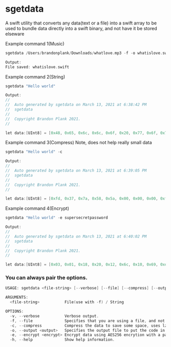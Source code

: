 # sgetdata
A swift utility that converts any data(text or a file) into a swift array to be used to bundle data directly into a swift binary, and not have it be stored elseware


Example command 1(Music)

```c
sgetdata /Users/brandonplank/Downloads/whatlove.mp3 -f -o whatislove.swift

Output:
File saved: whatislove.swift
```

Example command 2(String)

```c
sgetdata "Hello world"

Output:
//
//  Auto generated by sgetdata on March 13, 2021 at 6:38:42 PM
//  sgetdata
//
//  Copyright Brandon Plank 2021.
//

let data:[UInt8] = [0x48, 0x65, 0x6c, 0x6c, 0x6f, 0x20, 0x77, 0x6f, 0x72, 0x6c, 0x64]
```

Example command 3(Compress) Note, does not help really small data

```c
sgetdata "Hello world" -c

Output:
//
//  Auto generated by sgetdata on March 13, 2021 at 6:39:05 PM
//  sgetdata
//
//  Copyright Brandon Plank 2021.
//

let data:[UInt8] = [0xfd, 0x37, 0x7a, 0x58, 0x5a, 0x00, 0x00, 0x00, 0xff, 0x12, 0xd9, 0x41, 0x02, 0x00, 0x21, 0x01, 0x16, 0x00, 0x00, 0x00, 0x74, 0x2f, 0xe5, 0xa3, 0x01, 0x00, 0x0a, 0x48, 0x65, 0x6c, 0x6c, 0x6f, 0x20, 0x77, 0x6f, 0x72, 0x6c, 0x64, 0x00, 0x00, 0x00, 0x01, 0x1b, 0x0b, 0x39, 0xa7, 0x62, 0x1e, 0x06, 0x72, 0x9e, 0x7a, 0x01, 0x00, 0x00, 0x00, 0x00, 0x00, 0x59, 0x5a]
```

Example command 4(Encrypt)

```c
sgetdata "Hello world" -e supersecretpassword

Output:
//
//  Auto generated by sgetdata on March 13, 2021 at 6:40:02 PM
//  sgetdata
//
//  Copyright Brandon Plank 2021.
//

let data:[UInt8] = [0x03, 0x01, 0x18, 0x20, 0x12, 0x6c, 0x10, 0x69, 0xd7, 0x72, 0x06, 0x78, 0x8a, 0x73, 0x6f, 0xbe, 0xb3, 0xf3, 0x40, 0xd0, 0xa6, 0xc5, 0x7f, 0x25, 0x20, 0xd9, 0x37, 0xfd, 0xf8, 0x5f, 0x55, 0x2a, 0xb0, 0xa6, 0xf8, 0x65, 0x5e, 0x72, 0x5c, 0xf3, 0x01, 0xb0, 0xab, 0x57, 0xa0, 0x23, 0x63, 0x1d, 0x71, 0x38, 0xca, 0xb4, 0xc0, 0x5e, 0xa4, 0xc6, 0x15, 0xd1, 0x48, 0xd3, 0xa2, 0xa5, 0xaa, 0xbb, 0x11, 0x2c, 0xf7, 0x1e, 0x79, 0x90, 0x48, 0xf2, 0xde, 0x12, 0xd2, 0xd4, 0x77, 0xa7, 0x20, 0xfd, 0xb0, 0xc1]

```

### You can always pair the options.

```c
USAGE: sgetdata <file-string> [--verbose] [--file] [--compress] [--output <output>] [--encrypt <encrypt>]

ARGUMENTS:
  <file-string>           File(use with -f) / String 

OPTIONS:
  -v, --verbose           Verbose output. 
  -f, --file              Specifies that you are using a file, and not a string. 
  -c, --compress          Compress the data to save some space, uses lzma. 
  -o, --output <output>   Specifies the output file to put the code in. 
  -e, --encrypt <encrypt> Encrypt data using AES256 encrytion with a passkey. 
  -h, --help              Show help information.
```
